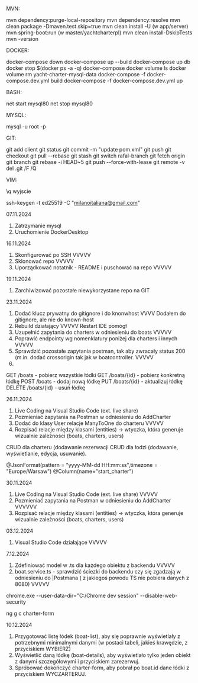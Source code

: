 
MVN:

mvn dependency:purge-local-repository
mvn dependency:resolve
mvn clean package -Dmaven.test.skip=true
mvn clean install -U  (w app/server)
mvn spring-boot:run (w master/yachtcharterpl)
mvn clean install-DskipTests
mvn -version



DOCKER:
 
docker-compose down
docker-compose up --build
docker-compose up db
docker stop $(docker ps -a -q)
docker-compose
docker volume ls
docker volume rm yacht-charter-mysql-data
docker-compose -f docker-compose.dev.yml build
docker-compose -f docker-compose.dev.yml up

BASH:

net start mysql80
net stop mysql80

MYSQL:

mysql -u root -p

GIT:

git add client
git status
git commit -m "update pom.xml"
git push
git checkout
git pull --rebase
git stash
git switch rafal-branch
git fetch origin
git branch
git rebase -i HEAD~5
git push --force-with-lease
git remote -v
del .git /F /Q


VIM:

\q  wyjscie 

ssh-keygen -t ed25519 -C "milanoitaliana@gmail.com"


07.11.2024
1. Zatrzymanie mysql
2. Uruchomienie DockerDesktop 

16.11.2024
1. Skonfigurować po SSH  VVVVV
2. Sklonować repo VVVVV
3. Uporządkować notatnik - README i puschować na repo VVVVV

19.11.2024
1. Zarchiwizować pozostałe niewykorzystane repo na GIT

23.11.2024

1. Dodać klucz prywatny do gitignore i do knonwhost   VVVV Dodałem do gitignore, ale nie do known-host
2. Rebuild działający VVVVV Restart IDE pomógł 
3. Uzupełnić zapytania do charters w odniesieniu do boats   VVVVV
4. Poprawić endpointy wg nomenklatury poniżej dla charters i innych   VVVVV
5. Sprawdzić pozostałe zapytania postman, tak aby zwracały status 200 (m.in. dodać crossorigin tak jak w boatcontroller.  VVVVV
6. 

GET /boats         - pobierz wszystkie łódki
GET /boats/{id}    - pobierz konkretną łódkę
POST /boats        - dodaj nową łódkę
PUT /boats/{id}    - aktualizuj łódkę
DELETE /boats/{id} - usuń łódkę

26.11.2024 

1. Live Coding na Visual Studio Code (ext. live share)
2. Pozmieniać zapytania na Postman w odniesieniu do AddCharter
3. Dodać do klasy User relacje ManyToOne do charteru VVVVV
4. Rozpisać relacje między klasami (entities) -> wtyczka, która generuje wizualnie zależności (boats, charters, users)

CRUD dla charteru (dodawanie rezerwacji
CRUD dla łodzi (dodawanie, wyświetlanie, edycja, usuwanie).



@JsonFormat(pattern = "yyyy-MM-dd HH:mm:ss",timezone = "Europe/Warsaw")
    @Column(name="start_charter")
	
30.11.2024

1. Live Coding na Visual Studio Code (ext. live share)  VVVVV
2. Pozmieniać zapytania na Postman w odniesieniu do AddCharter VVVVVV
3. Rozpisać relacje między klasami (entities) -> wtyczka, która generuje wizualnie zależności (boats, charters, users)

03.12.2024

1. Visual Studio Code działające  VVVVV

7.12.2024

1. Zdefiniować model w .ts dla każdego obiektu z backendu  VVVVV
2. boat.service.ts - sprawdzić ściezki do backendu czy się zgadzają w odniesieniu do |Postmana ( z jakiegoś powodu TS nie pobiera danych z 8080) VVVVV

chrome.exe --user-data-dir="C:/Chrome dev session" --disable-web-security 

ng g c charter-form

10.12.2024

1. Przygotować listę łódek (boat-list), aby się poprawnie wyświetlały z potrzebnymi minimalnymi danymi (w postaci tabeli, jakieś krawędzie, z przyciskiem WYBIERZ)
2. Wyświetlić daną łódkę (boat-details), aby wyświetlało tylko jeden obiekt z danymi szczegółowymi i przyciskiem zarezerwuj.
3. Spróbować dokończyć charter-form, aby pobrał po boat.id dane łódki z przyciskiem WYCZARTERUJ.